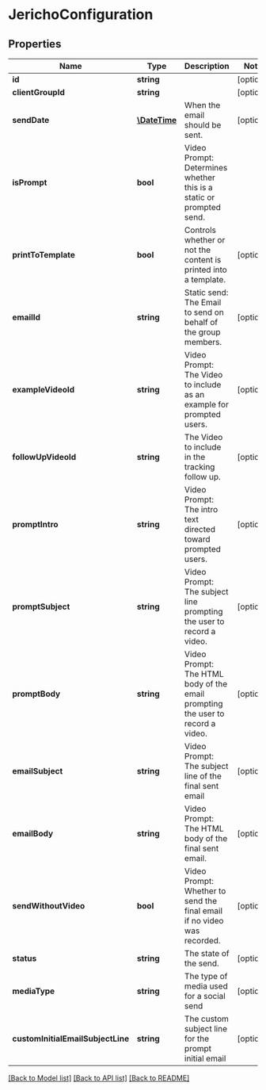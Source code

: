 # JerichoConfiguration

## Properties
Name | Type | Description | Notes
------------ | ------------- | ------------- | -------------
**id** | **string** |  | [optional] 
**clientGroupId** | **string** |  | [optional] 
**sendDate** | [**\DateTime**](\DateTime.md) | When the email should be sent. | [optional] 
**isPrompt** | **bool** | Video Prompt: Determines whether this is a static or prompted send. | 
**printToTemplate** | **bool** | Controls whether or not the content is printed into a template. | [optional] 
**emailId** | **string** | Static send: The Email to send on behalf of the group members. | [optional] 
**exampleVideoId** | **string** | Video Prompt: The Video to include as an example for prompted users. | [optional] 
**followUpVideoId** | **string** | The Video to include in the tracking follow up. | [optional] 
**promptIntro** | **string** | Video Prompt: The intro text directed toward prompted users. | [optional] 
**promptSubject** | **string** | Video Prompt: The subject line prompting the user to record a video. | [optional] 
**promptBody** | **string** | Video Prompt: The HTML body of the email prompting the user to record a video. | [optional] 
**emailSubject** | **string** | Video Prompt: The subject line of the final sent email | [optional] 
**emailBody** | **string** | Video Prompt: The HTML body of the final sent email. | [optional] 
**sendWithoutVideo** | **bool** | Video Prompt: Whether to send the final email if no video was recorded. | [optional] 
**status** | **string** | The state of the send. | [optional] 
**mediaType** | **string** | The type of media used for a social send | [optional] 
**customInitialEmailSubjectLine** | **string** | The custom subject line for the prompt initial email | [optional] 

[[Back to Model list]](../README.md#documentation-for-models) [[Back to API list]](../README.md#documentation-for-api-endpoints) [[Back to README]](../README.md)


